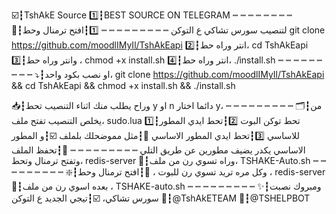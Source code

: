 ☑️┇TshAkE Source 
1️⃣┇BEST SOURCE ON TELEGRAM
 ┉ ┉ ┉ ┉ ┉ ┉ ┉ ┉
🔽┇لتنصيب سورس تشاكي ع التوكن 
┉ ┉ ┉ ┉ ┉ ┉ ┉ ┉ ┉ 
1️⃣┇افتح ترمنال وحط
 git clone https://github.com/moodlIMyIl/TshAkEapi
2️⃣┇انتر وراه حط،
 cd TshAkEapi 
3️⃣┇وانتر وراه حط
، chmod +x install.sh 
4️⃣┇انتر وراه حط، ./install.sh
 ┉ ┉ ┉ ┉ ┉ ┉ ┉ ┉ ┉
⤵️┇او نصب بكود واحد،
 git clone https://github.com/moodlIMyIl/TshAkEapi && cd TshAkEapi && chmod +x install.sh && ./install.sh

📥┇وراح يطلب منك اثناء التنصيب تحط y او n دائما اختار y، 
┉ ┉ ┉ ┉ ┉ ┉ ┉ ┉ ┉ 
🗂┇من يخلص التنصيب تفتح ملف، sudo.lua
1️⃣┇تحط توكن البوت 
2️⃣┇تحط ايدي المطور للاساسي 
3️⃣┇تحط ايدي المطور الاساسي 
🔘┇مثل مموضحلك بلملف 
☑️┇و المطور الاساسي يكدر يضيف مطورين عن طريق التلي 
┉ ┉ ┉ ┉ ┉ ┉ ┉ ┉ ┉ 
📁┇تحفظ الملف وتفتح ترمنال وتحط، redis-server 
🔽┇وراه تسوي رن من ملف، TSHAKE-Auto.sh 
┉ ┉ ┉ ┉ ┉ ┉ ┉ ┉ ┉ 
❇️┇وكل مره تريد تسوي رن للبوت ، 
🔽┇افتح ترمنال وحط ، redis-server 
🔽┇بعده اسوي رن من ملف ، TSHAKE-auto.sh
 ┉ ┉ ┉ ┉ ┉ ┉ ┉ ┉ ┉ 
✨┇ومبروك نصبت سورس تشاكي، 
☑️┇تيجي الجديد ع التوكن 
📮┇@TshAkETEAM
🦁┇@TSHELPBOT
